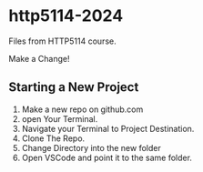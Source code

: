 # http5114-2024
Files from HTTP5114 course.

Make a Change!

## Starting a New Project
1. Make a new repo on github.com
2. open Your Terminal.
3. Navigate your Terminal to Project Destination.
4. Clone The Repo.
5. Change Directory into the new folder
6. Open VSCode and point it to the same folder. 
